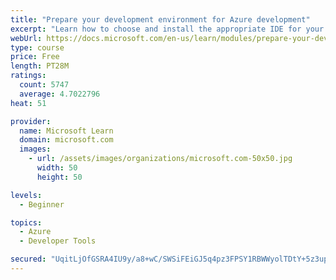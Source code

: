 ```yaml
---
title: "Prepare your development environment for Azure development"
excerpt: "Learn how to choose and install the appropriate IDE for your requirements to help you build, deploy, monitor, and scale cloud-hosted solutions."
webUrl: https://docs.microsoft.com/en-us/learn/modules/prepare-your-dev-environment-for-azure-development/
type: course
price: Free
length: PT28M
ratings:
  count: 5747
  average: 4.7022796
heat: 51

provider:
  name: Microsoft Learn
  domain: microsoft.com
  images:
    - url: /assets/images/organizations/microsoft.com-50x50.jpg
      width: 50
      height: 50

levels:
  - Beginner

topics:
  - Azure
  - Developer Tools

secured: "UqitLjOfGSRA4IU9y/a8+wC/SWSiFEiGJ5q4pz3FPSY1RBWWyolTDtY+5z3up7FFLmihdMRsb2wKol8Y0AWsFa80UblS4buu6FeIWVJ9+WmwolBtbXgD56e/7s+cboAjy4Z925i//o8/AgXfY9fn9x8f+a4gFBJNMmEpp/Bhww7f96+E295XDqssL+t3BtZJjeMBpO9QuOG638QCENNVuaEB3I1xO59HX74/TIIzfJeIMiDjAKmUmY01R9UOGtU+bE+8tLTJWskc0ywe89v2QeZrhQrNlAJsqslMev970V66ivwVJAMV5PVB/fL0mnIK1NCbF4gX2n0wjoYxhUxOURqQ4XQBX3evYkvccVaX2GfjF4hE0qo9hUq/sI/Tt83sBCMCFQxNJduWqIVFE1VFtDzwYPzkxU4zjgVCq0Lb5+8=;z5uwwL+FwmlGYLxEgAXrlQ=="
---
```


